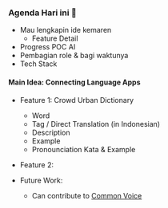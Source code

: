 
### Agenda Hari ini 📅
- Mau lengkapin ide kemaren
	- Feature Detail
- Progress POC AI
- Pembagian role & bagi waktunya 
- Tech Stack



#### Main Idea: Connecting Language Apps
- Feature 1: Crowd Urban Dictionary
	- Word
	- Tag / Direct Translation (in Indonesian)
	- Description
	- Example 
	- Pronounciation Kata & Example
- Feature 2: 

- Future Work:
	- Can contribute to [Common Voice](https://commonvoice.mozilla.org/en)